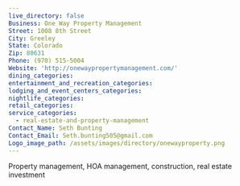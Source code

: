 ```yaml
---
live_directory: false
Business: One Way Property Management
Street: 1008 8th Street
City: Greeley
State: Colorado
Zip: 80631
Phone: (970) 515-5004
Website: 'http://onewaypropertymanagement.com/'
dining_categories:
entertainment_and_recreation_categories:
lodging_and_event_centers_categories:
nightlife_categories:
retail_categories:
service_categories:
  - real-estate-and-property-management
Contact_Name: Seth Bunting
Contact_Email: Seth.bunting505@gmail.com
Logo_image_path: /assets/images/directory/onewayproperty.png
---
```


Property management, HOA management, construction, real estate investment